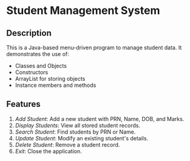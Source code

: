 # Student Management System

## Description
This is a Java-based menu-driven program to manage student data. It demonstrates the use of:
- Classes and Objects
- Constructors
- ArrayList for storing objects
- Instance members and methods

## Features
1. *Add Student*: Add a new student with PRN, Name, DOB, and Marks.
2. *Display Students*: View all stored student records.
3. *Search Student*: Find students by PRN or Name.
4. *Update Student*: Modify an existing student's details.
5. *Delete Student*: Remove a student record.
6. *Exit*: Close the application.

